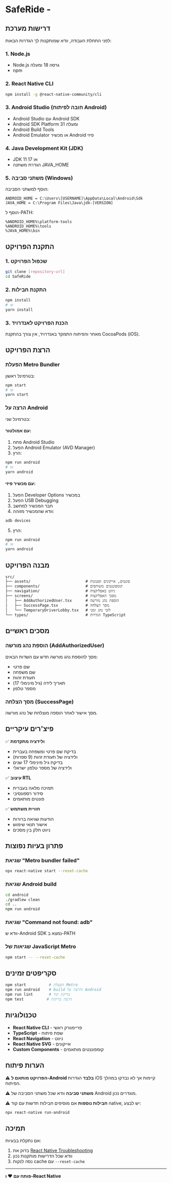 # SafeRide - 

## דרישות מערכת

לפני התחלת העבודה, וודא שמותקנות לך הגדרות הבאות:

### 1. Node.js
- Node.js גרסה 18 ומעלה
- npm 

### 2. React Native CLI
```bash
npm install -g @react-native-community/cli
```

### 3. Android Studio (חובה לפיתוח Android)
- Android Studio עם Android SDK
- Android SDK Platform 31 ומעלה
- Android Build Tools
- Android Emulator או מכשיר Android פיזי

### 4. Java Development Kit (JDK)
- JDK 11 או 17
- הגדרת משתנה JAVA_HOME

### 5. משתני סביבה (Windows)
הוסף למשתני הסביבה:
```
ANDROID_HOME = C:\Users\[USERNAME]\AppData\Local\Android\Sdk
JAVA_HOME = C:\Program Files\Java\jdk-[VERSION]
```

הוסף ל-PATH:
```
%ANDROID_HOME%\platform-tools
%ANDROID_HOME%\tools
%JAVA_HOME%\bin
```

## התקנת הפרויקט

### 1. שכפול הפרויקט
```bash
git clone [repository-url]
cd SafeRide
```

### 2. התקנת חבילות
```bash
npm install
# או
yarn install
```

### 3. הכנת הפרויקט לאנדרויד
מאחר והפיתוח התמקד באנדרויד, אין צורך בהתקנת CocoaPods (iOS).

## הרצת הפרויקט

### הפעלת Metro Bundler
בטרמינל ראשון:
```bash
npm start
# או
yarn start
```

### הרצה על Android
בטרמינל שני:

#### עם אמולטור:
1. פתח Android Studio
2. הפעל Android Emulator (AVD Manager)
3. הרץ:
```bash
npm run android
# או
yarn android
```

#### עם מכשיר פיזי:
1. הפעל Developer Options במכשיר
2. הפעל USB Debugging
3. חבר המכשיר למחשב
4. וודא שהמכשיר מזוהה:
```bash
adb devices
```
5. הרץ:
```bash
npm run android
# או
yarn android
```

## מבנה הפרויקט

```
src/
├── assets/                        # פונטים, אייקונים וסגנונות
├── components/                    # קומפוננטים משותפים
├── navigation/                    # ניווט באפליקציה
├── screens/                       # מסכי האפליקציה
│   ├── AddAuthorizedUser.tsx      # הוספת נהג מורשה
│   ├── SuccessPage.tsx            # מסך הצלחה
│   └── TemporaryDriverLobby.tsx   # לובי נהג זמני
└── types/                         # הגדרות TypeScript
```

## מסכים ראשיים

### הוספת נהג מורשה (AddAuthorizedUser)
מסך להוספת נהג מורשה חדש עם השדות הבאים:
- שם פרטי
- שם משפחה  
- תעודת זהות
- תאריך לידה (גיל מינימלי 17)
- מספר טלפון

### מסך הצלחה (SuccessPage)
מסך אישור לאחר הוספה מוצלחת של נהג מורשה.

## פיצ'רים עיקריים

✅ **ולידציה מתקדמת**
- בדיקת שם פרטי ומשפחה בעברית
- ולידציה של תעודת זהות (9 ספרות)
- בדיקת גיל מינימלי 17 שנים
- ולידציה של מספר טלפון ישראלי

✅ **עיצוב RTL**
- תמיכה מלאה בעברית
- סידור רספונסיבי
- פונטים מותאמים

✅ **חוויית משתמש**
- הודעות שגיאה ברורות
- אישור תנאי שימוש
- ניווט חלק בין מסכים

## פתרון בעיות נפוצות

### שגיאת "Metro bundler failed"
```bash
npx react-native start --reset-cache
```

### שגיאת Android build
```bash
cd android
./gradlew clean
cd ..
npm run android
```

### שגיאת "Command not found: adb"
וודא ש-Android SDK נמצא ב-PATH

### שגיאות של JavaScript Metro
```bash
npm start -- --reset-cache
```

## סקריפטים זמינים

```bash
npm start          # הפעלת Metro
npm run android    # build והרצה על Android
npm run lint       # בדיקת קוד
npm test          # הרצת בדיקות
```

## טכנולוגיות

- **React Native CLI** - פריימוורק ראשי
- **TypeScript** - שפת פיתוח
- **React Navigation** - ניווט
- **React Native SVG** - אייקונים
- **Custom Components** - קומפוננטים מותאמים

## הערות פיתוח

⚠️ **הפרויקט מותאם ל-Android בלבד**
הגדרות iOS קיימות אך לא נבדקו במהלך הפיתוח.

⚠️ **משתני סביבה**
וודא שכל משתני הסביבה של Android מוגדרים נכון.

⚠️ **חבילות נוספות**
אם מוסיפים חבילות חדשות עם קוד native, יש לבצע:
```bash
npx react-native run-android
```

## תמיכה

אם נתקלת בבעיות:
1. בדוק את [React Native Troubleshooting](https://reactnative.dev/docs/troubleshooting)
2. וודא שכל הדרישות מותקנות נכון
3. נסה לנקות cache עם `--reset-cache`

---

**פותח עם ❤️ ו-React Native**
